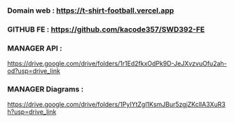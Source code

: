 ### Domain web : https://t-shirt-football.vercel.app
### GITHUB FE : https://github.com/kacode357/SWD392-FE
### MANAGER API :
https://drive.google.com/drive/folders/1r1Ed2fkxOdPk9D-JeJXvzvuOfu2ah-od?usp=drive_link
### MANAGER Diagrams :
https://drive.google.com/drive/folders/1PyIYtZgl1KsmJBur5zgjZKclIA3XuR3h?usp=drive_link
